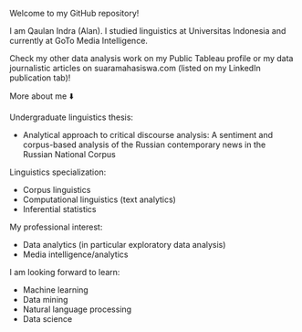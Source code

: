 Welcome to my GitHub repository!

I am Qaulan Indra (Alan). I studied linguistics at Universitas Indonesia and currently at GoTo Media Intelligence.

Check my other data analysis work on my Public Tableau profile or my data journalistic articles on suaramahasiswa.com (listed on my LinkedIn publication tab)!

More about me ⬇️

Undergraduate linguistics thesis:
- Analytical approach to critical discourse analysis: A sentiment and corpus-based analysis of the Russian contemporary news in the Russian National Corpus

Linguistics specialization:
- Corpus linguistics
- Computational linguistics (text analytics)
- Inferential statistics

My professional interest:
- Data analytics (in particular exploratory data analysis)
- Media intelligence/analytics

I am looking forward to learn:
- Machine learning
- Data mining
- Natural language processing
- Data science
<!---
alanindra/alanindra is a ✨ special ✨ repository because its `README.md` (this file) appears on your GitHub profile.
You can click the Preview link to take a look at your changes.
--->
